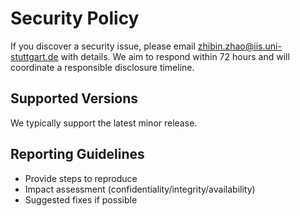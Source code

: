 # Security Policy

If you discover a security issue, please email <zhibin.zhao@iis.uni-stuttgart.de> with details.
We aim to respond within 72 hours and will coordinate a responsible disclosure timeline.

## Supported Versions
We typically support the latest minor release.

## Reporting Guidelines
- Provide steps to reproduce
- Impact assessment (confidentiality/integrity/availability)
- Suggested fixes if possible
